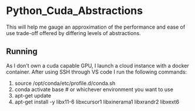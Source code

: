 # Python_Cuda_Abstractions

This will help me gauge an approximation of the performance and ease of use trade-off offered by differing levels of abstractions.

## Running

As I don't own a cuda capable GPU, I launch a cloud instance with a docker container. After using SSH through VS code I run the following commands:

1. source /opt/conda/etc/profile.d/conda.sh
2. conda activate base  # or whichever environment you want to use
3. apt-get update
4. apt-get install -y libx11-6 libxcursor1 libxinerama1 libxrandr2 libxext6

